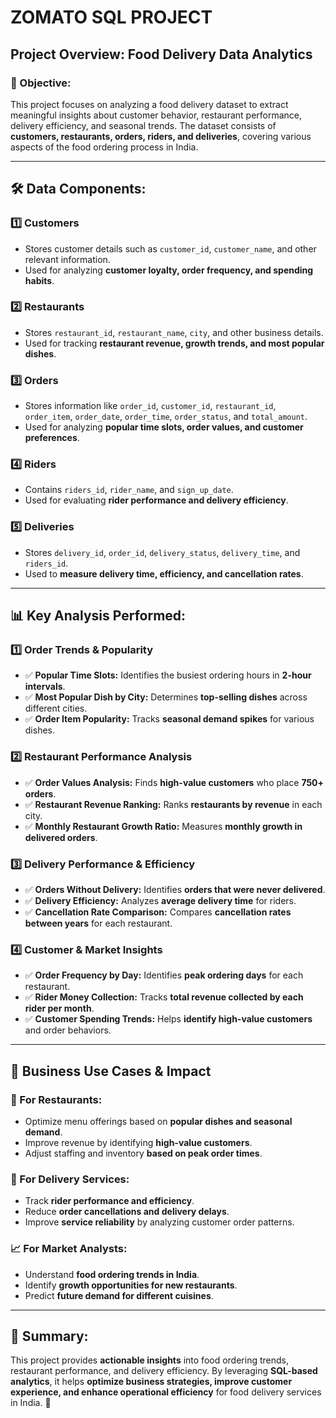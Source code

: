 # ZOMATO SQL PROJECT

## **Project Overview: Food Delivery Data Analytics**  

### **📌 Objective:**  
This project focuses on analyzing a food delivery dataset to extract meaningful insights about customer behavior, restaurant performance, delivery efficiency, and seasonal trends. The dataset consists of **customers, restaurants, orders, riders, and deliveries**, covering various aspects of the food ordering process in India.  

---

## **🛠️ Data Components:**  

### **1️⃣ Customers**  
- Stores customer details such as `customer_id`, `customer_name`, and other relevant information.  
- Used for analyzing **customer loyalty, order frequency, and spending habits**.  

### **2️⃣ Restaurants**  
- Stores `restaurant_id`, `restaurant_name`, `city`, and other business details.  
- Used for tracking **restaurant revenue, growth trends, and most popular dishes**.  

### **3️⃣ Orders**  
- Stores information like `order_id`, `customer_id`, `restaurant_id`, `order_item`, `order_date`, `order_time`, `order_status`, and `total_amount`.  
- Used for analyzing **popular time slots, order values, and customer preferences**.  

### **4️⃣ Riders**  
- Contains `riders_id`, `rider_name`, and `sign_up_date`.  
- Used for evaluating **rider performance and delivery efficiency**.  

### **5️⃣ Deliveries**  
- Stores `delivery_id`, `order_id`, `delivery_status`, `delivery_time`, and `riders_id`.  
- Used to **measure delivery time, efficiency, and cancellation rates**.  

---

## **📊 Key Analysis Performed:**

### **1️⃣ Order Trends & Popularity**  
- ✅ **Popular Time Slots:** Identifies the busiest ordering hours in **2-hour intervals**.  
- ✅ **Most Popular Dish by City:** Determines **top-selling dishes** across different cities.  
- ✅ **Order Item Popularity:** Tracks **seasonal demand spikes** for various dishes.  

### **2️⃣ Restaurant Performance Analysis**  
- ✅ **Order Values Analysis:** Finds **high-value customers** who place **750+ orders**.  
- ✅ **Restaurant Revenue Ranking:** Ranks **restaurants by revenue** in each city.  
- ✅ **Monthly Restaurant Growth Ratio:** Measures **monthly growth in delivered orders**.  

### **3️⃣ Delivery Performance & Efficiency**  
- ✅ **Orders Without Delivery:** Identifies **orders that were never delivered**.  
- ✅ **Delivery Efficiency:** Analyzes **average delivery time** for riders.  
- ✅ **Cancellation Rate Comparison:** Compares **cancellation rates between years** for each restaurant.  

### **4️⃣ Customer & Market Insights**  
- ✅ **Order Frequency by Day:** Identifies **peak ordering days** for each restaurant.  
- ✅ **Rider Money Collection:** Tracks **total revenue collected by each rider per month**.  
- ✅ **Customer Spending Trends:** Helps **identify high-value customers** and order behaviors.  

---

## **🔎 Business Use Cases & Impact**  

### **🎯 For Restaurants:**  
- Optimize menu offerings based on **popular dishes and seasonal demand**.  
- Improve revenue by identifying **high-value customers**.  
- Adjust staffing and inventory **based on peak order times**.  

### **🚴 For Delivery Services:**  
- Track **rider performance and efficiency**.  
- Reduce **order cancellations and delivery delays**.  
- Improve **service reliability** by analyzing customer order patterns.  

### **📈 For Market Analysts:**  
- Understand **food ordering trends in India**.  
- Identify **growth opportunities for new restaurants**.  
- Predict **future demand for different cuisines**.  

---

## **📝 Summary:**  
This project provides **actionable insights** into food ordering trends, restaurant performance, and delivery efficiency. By leveraging **SQL-based analytics**, it helps **optimize business strategies, improve customer experience, and enhance operational efficiency** for food delivery services in India. 🚀
